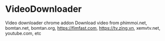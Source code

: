 # VideoDownloader
Video downloader chrome addon
Download video from phimmoi.net, bomtan.net, bomtan.org, https://fimfast.com, https://tv.zing.vn, xemvtv.net, youtube.com, etc
